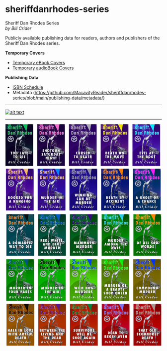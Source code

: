 # sheriffdanrhodes-series
Sheriff Dan Rhodes Series  
*by Bill Crider*
  
Publicly available publishing data for readers, authors and publishers of the Sheriff Dan Rhodes series.  

**Temporary Covers**  
 + [Temporary eBook Covers](https://github.com/MacavityReader/sheriffdanrhodes-series/tree/main/covers-temp/ebook-temp-covers)  
 + [Temporary audioBook Covers](https://github.com/MacavityReader/sheriffdanrhodes-series/tree/main/covers-temp/audiobook-temp-covers)  
  
**Publishing Data**  
 + [ISBN Schedule](https://github.com/MacavityReader/sheriffdanrhodes-series/blob/main/publishing-data/isbn-schedule.md)  
 + Metadata (https://github.com/MacavityReader/sheriffdanrhodes-series/blob/main/publishing-data/metadata/)  
   
***


 [![alt text](https://raw.githubusercontent.com/MacavityReader/sheriffdanrhodes-series/refs/heads/main/covers-temp/sdr_covers_print_spine_color_spectrum.png "SDR Covers Print Spine Color Spectrum")](https://github.com/MacavityReader/sheriffdanrhodes-series/tree/main/covers-temp/ebook-temp-covers)  
  
***  

[![alt text](https://raw.githubusercontent.com/MacavityReader/sheriffdanrhodes-series/refs/heads/main/covers-temp/sdr_temp-cover-matrix.png "SDR Temporary Cover Matrix")](https://github.com/MacavityReader/sheriffdanrhodes-series/tree/main/covers-temp/ebook-temp-covers)  
  


  